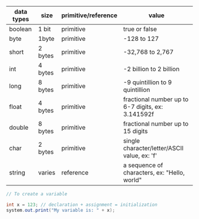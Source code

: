 |data types|size|primitive/reference|value|
|----------|----|-------------------|-----|
|boolean|1 bit|primitive|true or false|
|byte|1byte|primitive|-128 to 127|
|short|2 bytes|primitive|-32,768 to 2,767|
|int|4 bytes|primitive|-2 billion to 2 billion|
|long|8 bytes|primitive|-9 quintillion to 9 quintillion|
|float|4 bytes|primitive|fractional number up to 6-7 digits, ex: 3.141592f|
|double|8 bytes|primitive|fractional number up to 15 digits|
|char|2 bytes|primitive|single character/letter/ASCII value, ex: 'f'|
|string|varies|reference|a sequence of characters, ex: "Hello, world"|


```Java
// To create a variable

int x = 123; // declaration + assignment = initialization
system.out.print("My variable is: " + x);
```